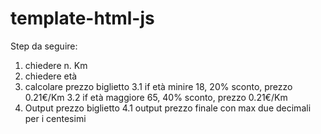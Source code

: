 # template-html-js

Step da seguire:
1. chiedere n. Km
2. chiedere età
3. calcolare prezzo biglietto
    3.1 if età minire 18, 20% sconto, prezzo 0.21€/Km
    3.2 if età maggiore 65, 40% sconto, prezzo 0.21€/Km
4. Output prezzo biglietto
    4.1 output prezzo finale con max due decimali per i centesimi